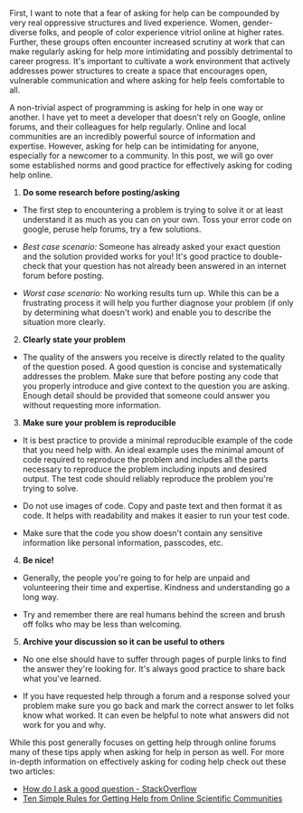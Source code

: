 First, I want to note that a fear of asking for help can be compounded by very real oppressive structures and lived experience. Women, gender-diverse folks, and people of color experience vitriol online at higher rates. Further, these groups often encounter increased scrutiny at work that can make regularly asking for help more intimidating and possibly detrimental to career progress. It's important to cultivate a work environment that actively addresses power structures to create a space that encourages open, vulnerable communication and where asking for help feels comfortable to all.

A non-trivial aspect of programming is asking for help in one way or another. I have yet to meet a developer that doesn't rely on Google, online forums, and their colleagues for help regularly. Online and local communities are an incredibly powerful source of information and expertise. However, asking for help can be intimidating for anyone, especially for a newcomer to a community. In this post, we will go over some established norms and good practice for effectively asking for coding help online.

1. **Do some research before posting/asking**

- The first step to encountering a problem is trying to solve it or at least understand it as much as you can on your own. Toss your error code on google, peruse help forums, try a few solutions. 

- *Best case scenario:* Someone has already asked your exact question and the solution provided works for you! It's good practice to double-check that your question has not already been answered in an internet forum before posting.

- *Worst case scenario:* No working results turn up. While this can be a frustrating process it will help you further diagnose your problem (if only by determining what doesn't work) and enable you to describe the situation more clearly. 

2. **Clearly state your problem**

- The quality of the answers you receive is directly related to the quality of the question posed. A good question is concise and systematically addresses the problem. Make sure that before posting any code that you properly introduce and give context to the question you are asking. Enough detail should be provided that someone could answer you without requesting more information.

3. **Make sure your problem is reproducible**

- It is best practice to provide a minimal reproducible example of the code that you need help with. An ideal example uses the minimal amount of code required to reproduce the problem and includes all the parts necessary to reproduce the problem including inputs and desired output. The test code should reliably reproduce the problem you're trying to solve. 

- Do not use images of code. Copy and paste text and then format it as code. It helps with readability and makes it easier to run your test code.

- Make sure that the code you show doesn't contain any sensitive information like personal information, passcodes, etc.

4. **Be nice!**

- Generally, the people you're going to for help are unpaid and volunteering their time and expertise. Kindness and understanding go a long way. 

- Try and remember there are real humans behind the screen and brush off folks who may be less than welcoming.

5. **Archive your discussion so it can be useful to others**

- No one else should have to suffer through pages of purple links to find the answer they're looking for. It's always good practice to share back what you've learned. 

- If you have requested help through a forum and a response solved your problem make sure you go back and mark the correct answer to let folks know what worked. It can even be helpful to note what answers did not work for you and why.

While this post generally focuses on getting help through online forums many of these tips apply when asking for help in person as well. For more in-depth information on effectively asking for coding help check out these two articles:

- [How do I ask a good question - StackOverflow](https://stackoverflow.com/help/how-to-ask)
- [Ten Simple Rules for Getting Help from Online Scientific Communities](https://journals.plos.org/ploscompbiol/article?id=10.1371/journal.pcbi.1002202#s9)